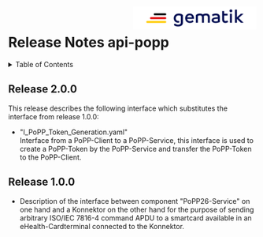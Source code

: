 <img align="right" width="250" height="47" src="images/Gematik_Logo_Flag_With_Background.png"/><br/>

# Release Notes api-popp

<details>
  <summary>Table of Contents</summary>
  <ol>
    <li><a href="#release-200">Release 2.0.0</a></li>
    <li><a href="#release-100">Release 1.0.0</a></li>
  </ol>
</details>

## Release 2.0.0
This release describes the following interface which substitutes the interface
from release 1.0.0:

- "I_PoPP_Token_Generation.yaml"  
   Interface from a PoPP-Client to a PoPP-Service,
   this interface is used to create a PoPP-Token by the PoPP-Service and
   transfer the PoPP-Token to the PoPP-Client.

## Release 1.0.0
- Description of the interface between component "PoPP26-Service" on one hand
  and a Konnektor on the other hand for the purpose of sending arbitrary
  ISO/IEC 7816-4 command APDU to a smartcard available in an eHealth-Cardterminal
  connected to the Konnektor.
